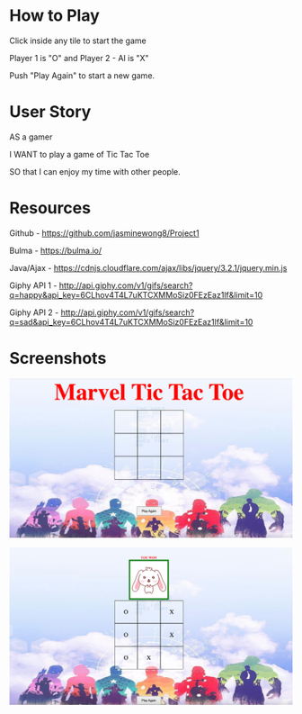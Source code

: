 
# How to Play

Click inside any tile to start the game

Player 1 is "O" and Player 2 - AI is "X"

Push "Play Again" to start a new game.

# User Story

AS a gamer

I WANT to play a game of Tic Tac Toe

SO that I can enjoy my time with other people.

# Resources

Github - https://github.com/jasminewong8/Project1

Bulma - https://bulma.io/

Java/Ajax - https://cdnjs.cloudflare.com/ajax/libs/jquery/3.2.1/jquery.min.js

Giphy API 1 - http://api.giphy.com/v1/gifs/search?q=happy&api_key=6CLhov4T4L7uKTCXMMoSiz0FEzEaz1lf&limit=10

Giphy API 2 - http://api.giphy.com/v1/gifs/search?q=sad&api_key=6CLhov4T4L7uKTCXMMoSiz0FEzEaz1lf&limit=10

# Screenshots

![](Marvel%20Tic%20Tac%20Toe%20Before.png)

![](Marvel%20Tic%20Tac%20Toe%20After.png)
